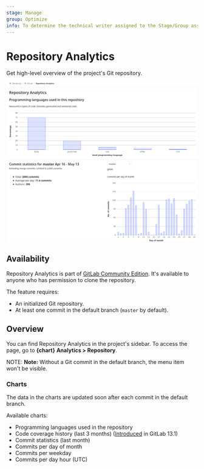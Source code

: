 ```yaml
---
stage: Manage
group: Optimize
info: To determine the technical writer assigned to the Stage/Group associated with this page, see https://about.gitlab.com/handbook/engineering/ux/technical-writing/#designated-technical-writers
---
```


# Repository Analytics

Get high-level overview of the project's Git repository.

![Repository Analytics](img/repository_analytics_v13_0.png)

## Availability

Repository Analytics is part of [GitLab Community Edition](https://gitlab.com/gitlab-org/gitlab-foss). It's available to anyone who has permission to clone the repository.

The feature requires:

- An initialized Git repository.
- At least one commit in the default branch (`master` by default).

## Overview

You can find Repository Analytics in the project's sidebar. To access the page, go to **{chart}** **Analytics > Repository**.

NOTE: **Note:**
Without a Git commit in the default branch, the menu item won't be visible.

### Charts

The data in the charts are updated soon after each commit in the default branch.

Available charts:

- Programming languages used in the repository
- Code coverage history (last 3 months) ([Introduced](https://gitlab.com/gitlab-org/gitlab/-/issues/33743) in GitLab 13.1)
- Commit statistics (last month)
- Commits per day of month
- Commits per weekday
- Commits per day hour (UTC)
